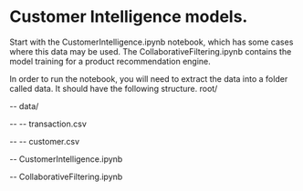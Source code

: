 # Customer Intelligence models.

Start with the CustomerIntelligence.ipynb notebook, which has some cases where this data may be used.
The CollaborativeFiltering.ipynb contains the model training for a product recommendation engine.

In order to run the notebook, you will need to extract the data into a folder called data.
It should have the following structure.
root/

-- data/

--  -- transaction.csv

--  -- customer.csv

-- CustomerIntelligence.ipynb

-- CollaborativeFiltering.ipynb

